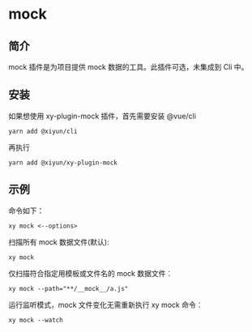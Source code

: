 # mock

## 简介
mock 插件是为项目提供 mock 数据的工具。此插件可选，未集成到 Cli 中。

## 安装
如果想使用 xy-plugin-mock 插件，首先需要安装 @vue/cli

```shell
yarn add @xiyun/cli
```
再执行
```shell
yarn add @xiyun/xy-plugin-mock
```

## 示例
命令如下：
```shell
xy mock <--options>
```
扫描所有 mock 数据文件(默认):
```shell
xy mock
```
仅扫描符合指定用模板或文件名的 mock 数据文件︰
```shell
xy mock --path="**/__mock__/a.js"
```
运行监听模式，mock 文件变化无需重新执行 xy mock 命令︰
```shell
xy mock --watch
```
